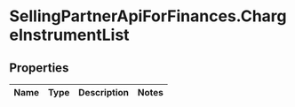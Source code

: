# SellingPartnerApiForFinances.ChargeInstrumentList

## Properties
Name | Type | Description | Notes
------------ | ------------- | ------------- | -------------
